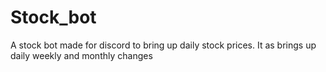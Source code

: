 # Stock_bot
A stock bot made for discord to bring up daily stock prices. It as brings up daily weekly and monthly changes
